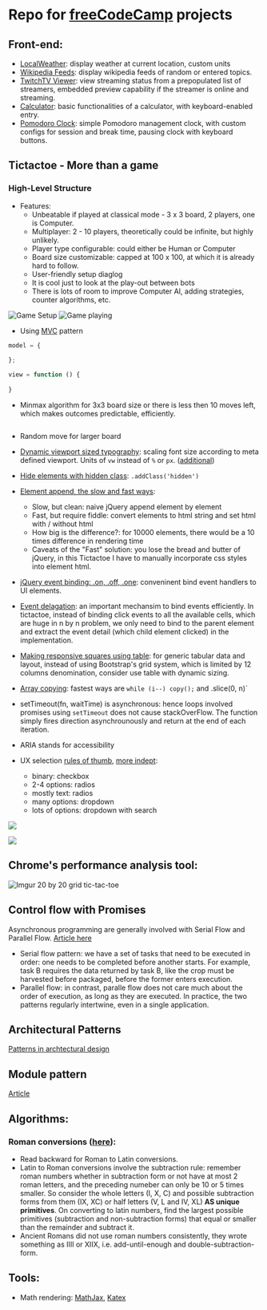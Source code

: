 # Repo for [freeCodeCamp](https://www.freecodecamp.com) projects

## Front-end:
- [LocalWeather](localWeather/): display weather at current location, custom units
- [Wikipedia Feeds](wikipediaViewer/): display wikipedia feeds of random or entered topics.
- [TwitchTV Viewer](twitchViewer/): view streaming status from a prepopulated list of streamers, embedded preview capability if the streamer is online and streaming.
- [Calculator](calculator/): basic functionalities of a calculator, with keyboard-enabled entry.
- [Pomodoro Clock](pomodoro/): simple Pomodoro management clock, with custom configs for session and break time, pausing clock with keyboard buttons.

## Tictactoe - More than a game

### High-Level Structure
- Features:
	+ Unbeatable if played at classical mode - 3 x 3 board, 2 players, one is Computer.
	+ Multiplayer: 2 - 10 players, theoretically could be infinite, but highly unlikely.
	+ Player type configurable: could either be Human or Computer
	+ Board size customizable: capped at 100 x 100, at which it is already hard to follow.
	+ User-friendly setup diaglog
	+ It is cool just to look at the play-out between bots
	+ There is lots of room to improve Computer AI, adding strategies, counter algorithms, etc.

![Game Setup](http://i.imgur.com/eXxIuc2.png)
![Game playing](http://i.imgur.com/OfLcVBW.png)


- Using [MVC](https://softwareengineering.stackexchange.com/questions/234116/model-view-controller-does-the-user-interact-with-the-view-or-with-the-controll) pattern
```javascript
model = {
		
};

view = function () {
	
}
```

- Minmax algorithm for 3x3 board size or there is less then 10 moves left, which makes outcomes predictable, efficiently.
```javascript
```
- Random move for larger board



- [Dynamic viewport sized typography](https://css-tricks.com/viewport-sized-typography/): scaling font size according to meta defined viewport. Units of `vw` instead of `%` or `px`. ([additional](https://stackoverflow.com/questions/16056591/font-scaling-based-on-width-of-container/19814948#19814948))
- [Hide elements with hidden class](https://stackoverflow.com/questions/18568736/how-to-hide-element-using-twitter-bootstrap-3-and-show-it-using-jquery): `.addClass('hidden')`
- [Element append, the slow and fast ways](https://howchoo.com/g/mmu0nguznjg/learn-the-slow-and-fast-way-to-append-elements-to-the-dom): 
	+ Slow, but clean: naive jQuery append element by element
	+ Fast, but require fiddle: convert elements to html string and set html with / without html
	+ How big is the difference?: for 10000 elements, there would be a 10 times difference in rendering time
	+ Caveats of the "Fast" solution: you lose the bread and butter of jQuery, in this Tictactoe I have to manually incorporate css styles into element html.
- [jQuery event binding: .on, .off, .one](http://www.andismith.com/blog/2011/11/on-and-off/): conveninent bind event handlers to UI elements.
- [Event delagation](https://davidwalsh.name/event-delegate): an important mechansim to bind events efficiently. In tictactoe, instead of binding click events to all the available cells, which are huge in n by n problem, we only need to bind to the parent element and extract the event detail (which child element clicked) in the implementation.
- [Making responsive squares using table](https://stackoverflow.com/questions/20456694/grid-of-responsive-squares/20457076#20457076): for generic tabular data and layout, instead of using Bootstrap's grid system, which is limited by 12 columns denomination, consider use table with dynamic sizing.
- [Array copying](https://stackoverflow.com/questions/3978492/javascript-fastest-way-to-duplicate-an-array-slice-vs-for-loop): fastest ways are `while (i--) copy();` and .slice(0, n)`
- setTimeout(fn, waitTime) is asynchronous: hence loops involved promises using `setTimeout` does not cause stackOverFlow. The function simply fires direction asynchrounously and return at the end of each iteration.
- ARIA stands for accessibility
- UX selection [rules of thumb](https://ux.stackexchange.com/questions/10728/dropdown-vs-radio-button), [more indept](https://www.nngroup.com/articles/checkboxes-vs-radio-buttons/):
	+ binary: checkbox
	+ 2-4 options: radios
	+ mostly text: radios
	+ many options: dropdown
	+ lots of options: dropdown with search

![](https://i.stack.imgur.com/3eDK3.png)


![](https://i.stack.imgur.com/s0MqH.jpg)

## Chrome's performance analysis tool:
![Imgur](http://i.imgur.com/I0v2dft.png)
20 by 20 grid tic-tac-toe

## Control flow with Promises
Asynchronous programming are generally involved with Serial Flow and Parallel Flow. [Article here](https://colintoh.com/blog/staying-sane-with-asynchronous-programming-promises-and-generators.)
- Serial flow pattern: we have a set of tasks that need to be executed in order: one needs to be completed before another starts. For example, task B requires the data returned by task B, like the crop must be harvested before packaged, before the former enters execution.
- Parallel flow: in contrast, paralle flow does not care much about the order of execution, as long as they are executed.
In practice, the two patterns regularly intertwine, even in a single application.

## Architectural Patterns
[Patterns in archtectural design](https://en.wikipedia.org/wiki/Architectural_pattern)

## Module pattern
[Article](http://www.adequatelygood.com/JavaScript-Module-Pattern-In-Depth.html)

## Algorithms:
### Roman conversions ([here](http://www.rapidtables.com/convert/number/how-number-to-roman-numerals.htm)): 
+ Read backward for Roman to Latin conversions.
+ Latin to Roman conversions involve the subtraction rule: remember roman numbers whether in subtraction form or not have at most 2 roman letters, and the preceding numeber can only be 10 or 5 times smaller. So consider the whole letters (I, X, C) and possible subtraction forms from them (IX, XC) or half letters (V, L and IV, XL) **AS unique primitives**. On converting to latin numbers, find the largest possible primitives (subtraction and non-subtraction forms) that equal or smaller than the remainder and subtract it.
+ Ancient Romans did not use roman numbers consistently, they wrote something as IIII or XIIX, i.e. add-until-enough and double-subtraction-form.

## Tools:
- Math rendering: [MathJax](https://www.mathjax.org/),
 [Katex](https://github.com/Khan/KaTeX)